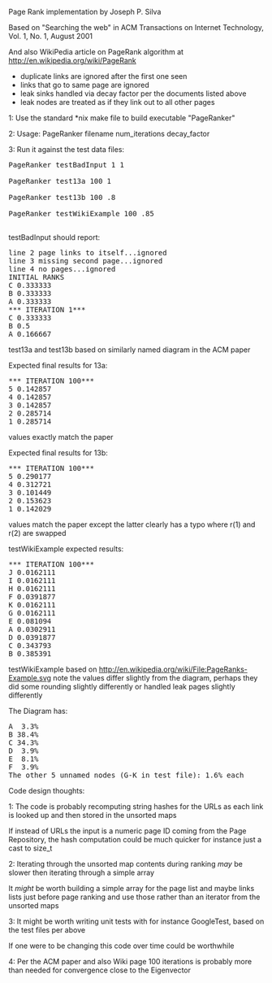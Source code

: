 Page Rank implementation by Joseph P. Silva

Based on "Searching the web"
in ACM Transactions on Internet Technology, Vol. 1, No. 1, August 2001

And also WikiPedia article on PageRank algorithm at http://en.wikipedia.org/wiki/PageRank

- duplicate links are ignored after the first one seen
- links that go to same page are ignored
- leak sinks handled via decay factor per the documents listed above
- leak nodes are treated as if they link out to all other pages

1: Use the standard *nix make file to build executable "PageRanker"

2: Usage: PageRanker filename num_iterations decay_factor

3: Run it against the test data files:
<pre>
PageRanker testBadInput 1 1<br>
PageRanker test13a 100 1<br>
PageRanker test13b 100 .8<br>
PageRanker testWikiExample 100 .85<br>
</pre>

testBadInput should report:
<pre>
line 2 page links to itself...ignored
line 3 missing second page...ignored
line 4 no pages...ignored
INITIAL RANKS 
C 0.333333
B 0.333333
A 0.333333
*** ITERATION 1***
C 0.333333
B 0.5
A 0.166667
</pre>

test13a and test13b based on similarly named diagram in the ACM paper

Expected final results for 13a:
<pre>
*** ITERATION 100***
5 0.142857
4 0.142857
3 0.142857
2 0.285714
1 0.285714
</pre>
values exactly match the paper


Expected final results for 13b:
<pre>
*** ITERATION 100***
5 0.290177
4 0.312721
3 0.101449
2 0.153623
1 0.142029
</pre>
values match the paper except the latter clearly has a typo where r(1) and r(2) are swapped


testWikiExample expected results:
<pre>
*** ITERATION 100***
J 0.0162111
I 0.0162111
H 0.0162111
F 0.0391877
K 0.0162111
G 0.0162111
E 0.081094
A 0.0302911
D 0.0391877
C 0.343793
B 0.385391
</pre>
testWikiExample based on http://en.wikipedia.org/wiki/File:PageRanks-Example.svg
note the values differ slightly from the diagram, perhaps they did some rounding slightly differently
or handled leak pages slightly differently

The Diagram has:
<pre>
A  3.3%
B 38.4%
C 34.3%
D  3.9%
E  8.1%
F  3.9%
The other 5 unnamed nodes (G-K in test file): 1.6% each
</pre>

Code design thoughts:

1: The code is probably recomputing string hashes for the URLs as each link is looked up and then stored in the unsorted maps

If instead of URLs the input is a numeric page ID coming from the Page Repository, the hash computation could be much quicker
for instance just a cast to size_t

2: Iterating through the unsorted map contents during ranking *may* be slower then iterating through a simple array

It *might* be worth building a simple array for the page list and maybe links lists just before page ranking and
use those rather than an iterator from the unsorted maps

3: It might be worth writing unit tests with for instance GoogleTest, based on the test files per above

If one were to be changing this code over time could be worthwhile

4: Per the ACM paper and also Wiki page 100 iterations is probably more than needed for convergence close to the Eigenvector




